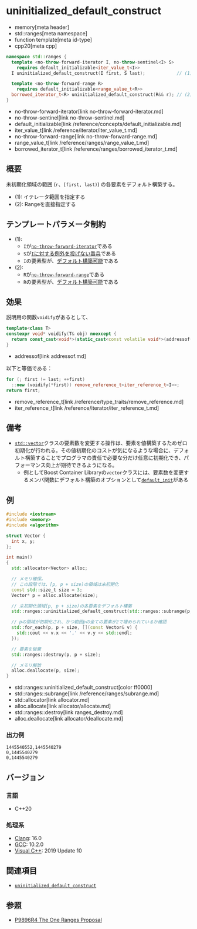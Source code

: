 # uninitialized_default_construct
* memory[meta header]
* std::ranges[meta namespace]
* function template[meta id-type]
* cpp20[meta cpp]

```cpp
namespace std::ranges {
  template <no-throw-forward-iterator I, no-throw-sentinel<I> S>
    requires default_initializable<iter_value_t<I>>
  I uninitialized_default_construct(I first, S last);            // (1) C++20

  template <no-throw-forward-range R>
    requires default_initializable<range_value_t<R>>
  borrowed_iterator_t<R> uninitialized_default_construct(R&& r); // (2) C++20
}
```
* no-throw-forward-iterator[link no-throw-forward-iterator.md]
* no-throw-sentinel[link no-throw-sentinel.md]
* default_initializable[link /reference/concepts/default_initializable.md]
* iter_value_t[link /reference/iterator/iter_value_t.md]
* no-throw-forward-range[link no-throw-forward-range.md]
* range_value_t[link /reference/ranges/range_value_t.md]
* borrowed_iterator_t[link /reference/ranges/borrowed_iterator_t.md]

## 概要
未初期化領域の範囲 (`r`、`[first, last)`) の各要素をデフォルト構築する。

- (1): イテレータ範囲を指定する
- (2): Rangeを直接指定する


## テンプレートパラメータ制約
- (1):
    - `I`が[`no-throw-forward-iterator`](no-throw-forward-iterator.md)である
    - `S`が[`I`に対する例外を投げない番兵](no-throw-sentinel.md)である
    - `I`の要素型が、[デフォルト構築可能](/reference/concepts/default_initializable.md)である
- (2):
    - `R`が[`no-throw-forward-range`](no-throw-forward-range.md)である
    - `R`の要素型が、[デフォルト構築可能](/reference/concepts/default_initializable.md)である


## 効果
説明用の関数`voidify`があるとして、

```cpp
template<class T>
constexpr void* voidify(T& obj) noexcept {
  return const_cast<void*>(static_cast<const volatile void*>(addressof(obj)));
}
```
* addressof[link addressof.md]


以下と等価である：

```cpp
for (; first != last; ++first)
  ::new (voidify(*first)) remove_reference_t<iter_reference_t<I>>;
return first;
```
* remove_reference_t[link /reference/type_traits/remove_reference.md]
* iter_reference_t[link /reference/iterator/iter_reference_t.md]


## 備考
- [`std::vector`](/reference/vector/vector.md)クラスの要素数を変更する操作は、要素を値構築するためゼロ初期化が行われる。その値初期化のコストが気になるような場合に、デフォルト構築することでプログラマの責任で必要な分だけ任意に初期化でき、パフォーマンス向上が期待できるようになる。
     - 例としてBoost Container Libraryの`vector`クラスには、要素数を変更するメンバ関数にデフォルト構築のオプションとして[`default_init`](https://www.boost.org/doc/libs/release/doc/html/container/extended_functionality.html#container.extended_functionality.default_initialialization)がある


## 例
```cpp example
#include <iostream>
#include <memory>
#include <algorithm>

struct Vector {
  int x, y;
};

int main()
{
  std::allocator<Vector> alloc;

  // メモリ確保。
  // この段階では、[p, p + size)の領域は未初期化
  const std::size_t size = 3;
  Vector* p = alloc.allocate(size);

  // 未初期化領域[p, p + size)の各要素をデフォルト構築
  std::ranges::uninitialized_default_construct(std::ranges::subrange{p, p + size});

  // pの領域が初期化され、かつ範囲pの全ての要素が2で埋められているか確認
  std::for_each(p, p + size, [](const Vector& v) {
    std::cout << v.x << ',' << v.y << std::endl;
  });

  // 要素を破棄
  std::ranges::destroy(p, p + size);

  // メモリ解放
  alloc.deallocate(p, size);
}
```
* std::ranges::uninitialized_default_construct[color ff0000]
* std::ranges::subrange[link /reference/ranges/subrange.md]
* std::allocator[link allocator.md]
* alloc.allocate[link allocator/allocate.md]
* std::ranges::destroy[link ranges_destroy.md]
* alloc.deallocate[link allocator/deallocate.md]

### 出力例
```
1445540552,1445540279
0,1445540279
0,1445540279
```


## バージョン
### 言語
- C++20

### 処理系
- [Clang](/implementation.md#clang): 16.0
- [GCC](/implementation.md#gcc): 10.2.0
- [Visual C++](/implementation.md#visual_cpp): 2019 Update 10


## 関連項目
- [`uninitialized_default_construct`](uninitialized_default_construct.md)

## 参照
- [P9896R4 The One Ranges Proposal](https://www.open-std.org/jtc1/sc22/wg21/docs/papers/2018/p0896r4.pdf)
